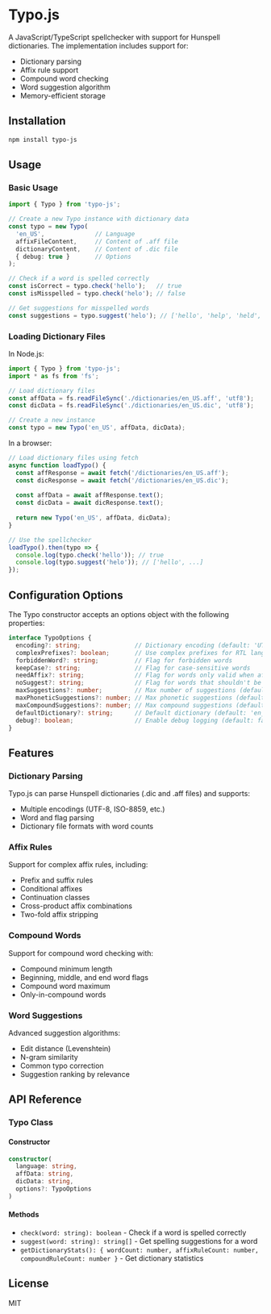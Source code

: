 # Typo.js

A JavaScript/TypeScript spellchecker with support for Hunspell dictionaries. The implementation includes support for:

- Dictionary parsing
- Affix rule support
- Compound word checking
- Word suggestion algorithm
- Memory-efficient storage

## Installation

```bash
npm install typo-js
```

## Usage

### Basic Usage

```typescript
import { Typo } from 'typo-js';

// Create a new Typo instance with dictionary data
const typo = new Typo(
  'en_US',              // Language
  affixFileContent,     // Content of .aff file
  dictionaryContent,    // Content of .dic file
  { debug: true }       // Options
);

// Check if a word is spelled correctly
const isCorrect = typo.check('hello');   // true
const isMisspelled = typo.check('helo'); // false

// Get suggestions for misspelled words
const suggestions = typo.suggest('helo'); // ['hello', 'help', 'held', ...]
```

### Loading Dictionary Files

In Node.js:

```typescript
import { Typo } from 'typo-js';
import * as fs from 'fs';

// Load dictionary files
const affData = fs.readFileSync('./dictionaries/en_US.aff', 'utf8');
const dicData = fs.readFileSync('./dictionaries/en_US.dic', 'utf8');

// Create a new instance
const typo = new Typo('en_US', affData, dicData);
```

In a browser:

```typescript
// Load dictionary files using fetch
async function loadTypo() {
  const affResponse = await fetch('/dictionaries/en_US.aff');
  const dicResponse = await fetch('/dictionaries/en_US.dic');
  
  const affData = await affResponse.text();
  const dicData = await dicResponse.text();
  
  return new Typo('en_US', affData, dicData);
}

// Use the spellchecker
loadTypo().then(typo => {
  console.log(typo.check('hello')); // true
  console.log(typo.suggest('helo')); // ['hello', ...]
});
```

## Configuration Options

The Typo constructor accepts an options object with the following properties:

```typescript
interface TypoOptions {
  encoding?: string;               // Dictionary encoding (default: 'UTF-8')
  complexPrefixes?: boolean;       // Use complex prefixes for RTL languages (default: false)
  forbiddenWord?: string;          // Flag for forbidden words
  keepCase?: string;               // Flag for case-sensitive words
  needAffix?: string;              // Flag for words only valid when affixed
  noSuggest?: string;              // Flag for words that shouldn't be suggested
  maxSuggestions?: number;         // Max number of suggestions (default: 5)
  maxPhoneticSuggestions?: number; // Max phonetic suggestions (default: 2)
  maxCompoundSuggestions?: number; // Max compound suggestions (default: 3)
  defaultDictionary?: string;      // Default dictionary (default: 'en_US')
  debug?: boolean;                 // Enable debug logging (default: false)
}
```

## Features

### Dictionary Parsing

Typo.js can parse Hunspell dictionaries (.dic and .aff files) and supports:

- Multiple encodings (UTF-8, ISO-8859, etc.)
- Word and flag parsing
- Dictionary file formats with word counts

### Affix Rules

Support for complex affix rules, including:

- Prefix and suffix rules
- Conditional affixes
- Continuation classes
- Cross-product affix combinations
- Two-fold affix stripping

### Compound Words

Support for compound word checking with:

- Compound minimum length
- Beginning, middle, and end word flags
- Compound word maximum
- Only-in-compound words

### Word Suggestions

Advanced suggestion algorithms:

- Edit distance (Levenshtein)
- N-gram similarity
- Common typo correction
- Suggestion ranking by relevance

## API Reference

### Typo Class

#### Constructor

```typescript
constructor(
  language: string,
  affData: string,
  dicData: string,
  options?: TypoOptions
)
```

#### Methods

- `check(word: string): boolean` - Check if a word is spelled correctly
- `suggest(word: string): string[]` - Get spelling suggestions for a word
- `getDictionaryStats(): { wordCount: number, affixRuleCount: number, compoundRuleCount: number }` - Get dictionary statistics

## License

MIT 